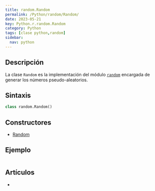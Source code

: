 ```yaml
---
title: random.Random
permalink: /Python/random/Random/
date: 2023-05-21
key: Python.r.random.Random
category: Python
tags: [clase python,random]
sidebar:
  nav: python
---
```


## Descripción


La clase `Random` es la implementación del módulo [`random`](https://w3api.com/Python/random) encargada de generar los números pseudo-aleatorios.


## Sintaxis


```python
class random.Random()
```


## Constructores

- [Random](/Python/random/Random/Random/)

## Ejemplo


```python

```


## Artículos

- 
